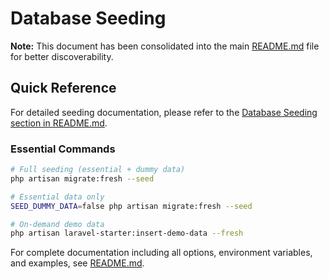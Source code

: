 # Database Seeding

**Note:** This document has been consolidated into the main [README.md](../README.md#database-seeding) file for better discoverability.

## Quick Reference

For detailed seeding documentation, please refer to the [Database Seeding section in README.md](../README.md#database-seeding).

### Essential Commands

```bash
# Full seeding (essential + dummy data)
php artisan migrate:fresh --seed

# Essential data only
SEED_DUMMY_DATA=false php artisan migrate:fresh --seed

# On-demand demo data
php artisan laravel-starter:insert-demo-data --fresh
```

For complete documentation including all options, environment variables, and examples, see [README.md](../README.md#database-seeding).